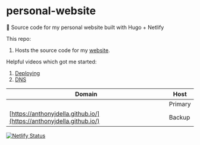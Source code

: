 # personal-website
📄 Source code for my personal website built with Hugo + Netlify

This repo:

1. Hosts the source code for my [website](https://github.com/anthonyjdella/anthonyjdella.github.io).

Helpful videos which got me started: 
1. [Deploying](https://www.youtube.com/watch?v=LIFvgrRxdt4&ab_channel=TheSimpleEngineer)
2. [DNS](https://www.youtube.com/watch?v=T9L8aWTPTLA&ab_channel=Websplaining)

| Domain      | Host |
| ----------- | ----------- |
|      | Primary       |
| [https://anthonyjdella.github.io/](https://anthonyjdella.github.io/)    | Backup        |

[![Netlify Status](https://api.netlify.com/api/v1/badges/a7663b38-1cb1-4bf2-b8c0-f094298a1524/deploy-status)](https://app.netlify.com/sites/anthonydellavecchia/deploys)
